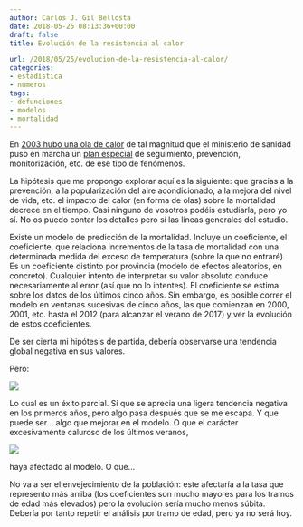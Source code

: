 ```yaml
---
author: Carlos J. Gil Bellosta
date: 2018-05-25 08:13:36+00:00
draft: false
title: Evolución de la resistencia al calor

url: /2018/05/25/evolucion-de-la-resistencia-al-calor/
categories:
- estadística
- números
tags:
- defunciones
- modelos
- mortalidad
---
```


En [2003 hubo una ola de calor](https://es.wikipedia.org/wiki/Ola_de_calor_en_Europa_en_2003) de tal magnitud que el ministerio de sanidad puso en marcha un [plan especial](https://www.msssi.gob.es/ciudadanos/saludAmbLaboral/planAltasTemp/2017/Plan_nacional_actuaciones_preventivas.htm) de seguimiento, prevención, monitorización, etc. de ese tipo de fenómenos.

La hipótesis que me propongo explorar aquí es la siguiente: que gracias a la prevención, a la popularización del aire acondicionado, a la mejora del nivel de vida, etc. el impacto del calor (en forma de olas) sobre la mortalidad decrece en el tiempo. Casi ninguno de vosotros podéis estudiarla, pero yo sí. No os puedo contar los detalles pero sí las líneas generales del estudio.

Existe un modelo de predicción de la mortalidad. Incluye un coeficiente, el coeficiente, que relaciona incrementos de la tasa de mortalidad con una determinada medida del exceso de temperatura (sobre la que no entraré). Es un coeficiente distinto por provincia (modelo de efectos aleatorios, en concreto). Cualquier intento de interpretar su valor absoluto conduce necesariamente al error (así que no lo intentes). El coeficiente se estima sobre los datos de los últimos cinco años. Sin embargo, es posible correr el modelo en ventanas sucesivas de cinco años, las que comienzan en 2000, 2001, etc. hasta el 2012 (para alcanzar el verano de 2017) y ver la evolución de estos coeficientes.

De ser cierta mi hipótesis de partida, debería observarse una tendencia global negativa en sus valores.

Pero:

![](/wp-uploads/2018/05/coeficientes_mortalidad.png#center)


Lo cual es un éxito parcial. Sí que se aprecia una ligera tendencia negativa en los primeros años, pero algo pasa después que se me escapa. Y que puede ser... algo que mejorar en el modelo. O que el carácter excesivamente caluroso de los últimos veranos,

![](/wp-uploads/2018/05/temperaturas_verano.png#center)


haya afectado al modelo. O que...

No va a ser el envejecimiento de la población: este afectaría a la tasa que represento más arriba (los coeficientes son mucho mayores para los tramos de edad más elevados) pero la evolución sería mucho menos súbita. Debería por tanto repetir el análisis por tramo de edad, pero ya no será hoy.